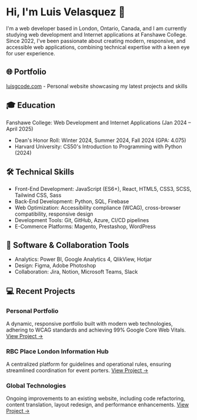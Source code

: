 # Hi, I'm Luis Velasquez 👋 

I'm a web developer based in London, Ontario, Canada, and I am currently studying web development and Internet applications at Fanshawe College. Since 2022, I've been passionate about creating modern, responsive, and accessible web applications, combining technical expertise with a keen eye for user experience. 

## 🌐 Portfolio 
[luisgcode.com](https://luisgcode.com) - Personal website showcasing my latest projects and skills

## 🎓 Education 
Fanshawe College: Web Development and Internet Applications (Jan 2024 – April 2025)
- Dean's Honor Roll: Winter 2024, Summer 2024, Fall 2024 (GPA: 4.075)
- Harvard University: CS50's Introduction to Programming with Python (2024)

## 🛠 Technical Skills 
- Front-End Development: JavaScript (ES6+), React, HTML5, CSS3, SCSS, Tailwind CSS, Sass
- Back-End Development: Python, SQL, Firebase
- Web Optimization: Accessibility compliance (WCAG), cross-browser compatibility, responsive design
- Development Tools: Git, GitHub, Azure, CI/CD pipelines
- E-Commerce Platforms: Magento, Prestashop, WordPress

## 🔧 Software & Collaboration Tools 
- Analytics: Power BI, Google Analytics 4, QlikView, Hotjar
- Design: Figma, Adobe Photoshop
- Collaboration: Jira, Notion, Microsoft Teams, Slack

## 💻 Recent Projects 

### Personal Portfolio
A dynamic, responsive portfolio built with modern web technologies, adhering to WCAG standards and achieving 99% Google Core Web Vitals.
[View Project →](https://luisgcode.com)

### RBC Place London Information Hub
A centralized platform for guidelines and operational rules, ensuring streamlined coordination for event porters.
[View Project →](link-to-project) <!-- Add link if public -->

### Global Technologies
Ongoing improvements to an existing website, including code refactoring, content translation, layout redesign, and performance enhancements.
[View Project →](link-to-project) <!-- Add link if public -->

